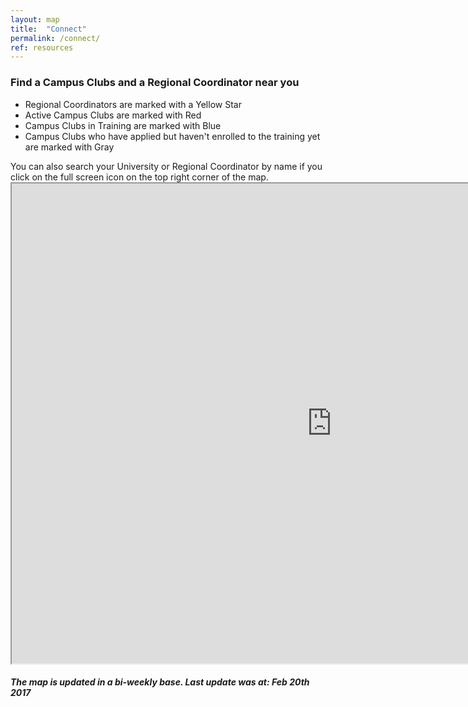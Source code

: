 ```yaml
---
layout: map
title:  "Connect"
permalink: /connect/
ref: resources
---
```


### Find a Campus Clubs and a Regional Coordinator near you
<ul>
<li>Regional Coordinators are marked with a Yellow Star</li>
<li>Active Campus Clubs are marked with Red</li>
<li>Campus Clubs in Training are marked with Blue</li>
<li>Campus Clubs who have applied but haven't enrolled to the training yet are marked with Gray</li>
</ul>
You can also search your University or Regional Coordinator by name if you click on the full screen icon on the top right corner of the map.

<iframe src="https://www.google.com/maps/d/u/1/embed?mid=1EIAJlq6o94i3o-OQ9jc_OHBf5ZQ" width="1024" height="768"></iframe>

##### The map is updated in a bi-weekly base. Last update was at: Feb 20th 2017
